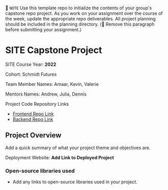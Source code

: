 📝 `NOTE` Use this template repo to initialize the contents of your group's capstone repo project. As you work on your assignment over the course of the week, update the appropriate repo deliverables. All project planning should be included in the planning directory. (🚫 Remove this paragraph before submitting your assignment.)

# SITE Capstone Project

SITE Course Year: **2022**

Cohort: Schmidt Futures

Team Member Names: Amaar, Kevin, Valerie

Mentors Names: Andrew, Julia, Dennis

Project Code Repository Links

* [Frontend Repo Link](https://github.com/Planimal-Info/Flora-Fauna/tree/main/Flora-Fauna-Backend)
* [Backend Repo Link](https://github.com/Planimal-Info/Flora-Fauna/tree/main/Flora-Fauna-Frontend)

## Project Overview

Add a quick summary of what your project theme and objectives are. 

Deployment Website: **Add Link to Deployed Project**

### Open-source libraries used

- Add any links to open-source libraries used in your project.
